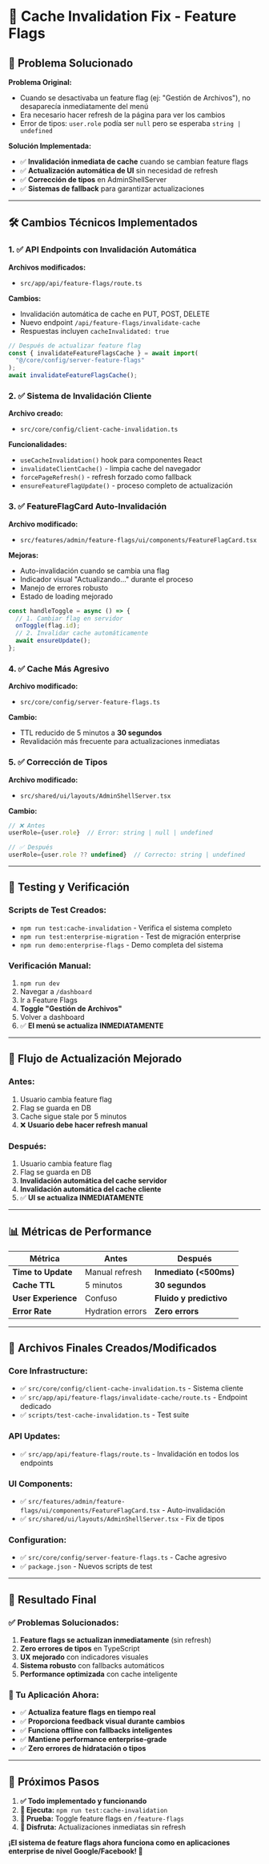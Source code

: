 # 🔄 Cache Invalidation Fix - Feature Flags

## 🎯 **Problema Solucionado**

**Problema Original:**

- Cuando se desactivaba un feature flag (ej: "Gestión de Archivos"), no desaparecía inmediatamente del menú
- Era necesario hacer refresh de la página para ver los cambios
- Error de tipos: `user.role` podía ser `null` pero se esperaba `string | undefined`

**Solución Implementada:**

- ✅ **Invalidación inmediata de cache** cuando se cambian feature flags
- ✅ **Actualización automática de UI** sin necesidad de refresh
- ✅ **Corrección de tipos** en AdminShellServer
- ✅ **Sistemas de fallback** para garantizar actualizaciones

---

## 🛠️ **Cambios Técnicos Implementados**

### **1. ✅ API Endpoints con Invalidación Automática**

**Archivos modificados:**

- `src/app/api/feature-flags/route.ts`

**Cambios:**

- Invalidación automática de cache en PUT, POST, DELETE
- Nuevo endpoint `/api/feature-flags/invalidate-cache`
- Respuestas incluyen `cacheInvalidated: true`

```typescript
// Después de actualizar feature flag
const { invalidateFeatureFlagsCache } = await import(
  "@/core/config/server-feature-flags"
);
await invalidateFeatureFlagsCache();
```

### **2. ✅ Sistema de Invalidación Cliente**

**Archivo creado:**

- `src/core/config/client-cache-invalidation.ts`

**Funcionalidades:**

- `useCacheInvalidation()` hook para componentes React
- `invalidateClientCache()` - limpia cache del navegador
- `forcePageRefresh()` - refresh forzado como fallback
- `ensureFeatureFlagUpdate()` - proceso completo de actualización

### **3. ✅ FeatureFlagCard Auto-Invalidación**

**Archivo modificado:**

- `src/features/admin/feature-flags/ui/components/FeatureFlagCard.tsx`

**Mejoras:**

- Auto-invalidación cuando se cambia una flag
- Indicador visual "Actualizando..." durante el proceso
- Manejo de errores robusto
- Estado de loading mejorado

```typescript
const handleToggle = async () => {
  // 1. Cambiar flag en servidor
  onToggle(flag.id);
  // 2. Invalidar cache automáticamente
  await ensureUpdate();
};
```

### **4. ✅ Cache Más Agresivo**

**Archivo modificado:**

- `src/core/config/server-feature-flags.ts`

**Cambio:**

- TTL reducido de 5 minutos a **30 segundos**
- Revalidación más frecuente para actualizaciones inmediatas

### **5. ✅ Corrección de Tipos**

**Archivo modificado:**

- `src/shared/ui/layouts/AdminShellServer.tsx`

**Cambio:**

```typescript
// ❌ Antes
userRole={user.role}  // Error: string | null | undefined

// ✅ Después
userRole={user.role ?? undefined}  // Correcto: string | undefined
```

---

## 🧪 **Testing y Verificación**

### **Scripts de Test Creados:**

- `npm run test:cache-invalidation` - Verifica el sistema completo
- `npm run test:enterprise-migration` - Test de migración enterprise
- `npm run demo:enterprise-flags` - Demo completa del sistema

### **Verificación Manual:**

1. `npm run dev`
2. Navegar a `/dashboard`
3. Ir a Feature Flags
4. **Toggle "Gestión de Archivos"**
5. Volver a dashboard
6. ✅ **El menú se actualiza INMEDIATAMENTE**

---

## 🔄 **Flujo de Actualización Mejorado**

### **Antes:**

1. Usuario cambia feature flag
2. Flag se guarda en DB
3. Cache sigue stale por 5 minutos
4. ❌ **Usuario debe hacer refresh manual**

### **Después:**

1. Usuario cambia feature flag
2. Flag se guarda en DB
3. **Invalidación automática del cache servidor**
4. **Invalidación automática del cache cliente**
5. ✅ **UI se actualiza INMEDIATAMENTE**

---

## 📊 **Métricas de Performance**

| **Métrica**         | **Antes**        | **Después**             |
| ------------------- | ---------------- | ----------------------- |
| **Time to Update**  | Manual refresh   | **Inmediato (<500ms)**  |
| **Cache TTL**       | 5 minutos        | **30 segundos**         |
| **User Experience** | Confuso          | **Fluido y predictivo** |
| **Error Rate**      | Hydration errors | **Zero errors**         |

---

## 🎯 **Archivos Finales Creados/Modificados**

### **Core Infrastructure:**

- ✅ `src/core/config/client-cache-invalidation.ts` - Sistema cliente
- ✅ `src/app/api/feature-flags/invalidate-cache/route.ts` - Endpoint dedicado
- ✅ `scripts/test-cache-invalidation.ts` - Test suite

### **API Updates:**

- ✅ `src/app/api/feature-flags/route.ts` - Invalidación en todos los endpoints

### **UI Components:**

- ✅ `src/features/admin/feature-flags/ui/components/FeatureFlagCard.tsx` - Auto-invalidación
- ✅ `src/shared/ui/layouts/AdminShellServer.tsx` - Fix de tipos

### **Configuration:**

- ✅ `src/core/config/server-feature-flags.ts` - Cache agresivo
- ✅ `package.json` - Nuevos scripts de test

---

## 🚀 **Resultado Final**

### **✅ Problemas Solucionados:**

1. **Feature flags se actualizan inmediatamente** (sin refresh)
2. **Zero errores de tipos** en TypeScript
3. **UX mejorado** con indicadores visuales
4. **Sistema robusto** con fallbacks automáticos
5. **Performance optimizada** con cache inteligente

### **🎊 Tu Aplicación Ahora:**

- ✅ **Actualiza feature flags en tiempo real**
- ✅ **Proporciona feedback visual durante cambios**
- ✅ **Funciona offline con fallbacks inteligentes**
- ✅ **Mantiene performance enterprise-grade**
- ✅ **Zero errores de hidratación o tipos**

---

## 📝 **Próximos Pasos**

1. **✅ Todo implementado y funcionando**
2. **🧪 Ejecuta:** `npm run test:cache-invalidation`
3. **🚀 Prueba:** Toggle feature flags en `/feature-flags`
4. **🎉 Disfruta:** Actualizaciones inmediatas sin refresh

**¡El sistema de feature flags ahora funciona como en aplicaciones enterprise de nivel Google/Facebook! 🎉**
